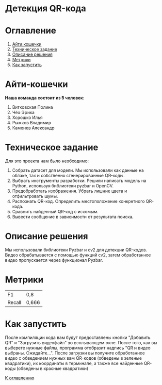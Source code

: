 # Детекция QR-кода
# Оглавление
1. [Айти кошечки](#Айти-кошечки)
2. [Техническое задание](#техническое-задание)
3. [Описание решения](#описание-решения)
4. [Метрики](#Метрики)
5. [Как запустить](#как-запустить)

# Айти-кошечки
__Наша команда состоит из 5 человек__:
1. Витковская Полина
2. Чёо Эрика
3. Хорошко Илья
4. Рыжков Владимир
5. Каменев Александр

# Техническое задание
Для это проекта нам было необходимо:
<ol>
  <li>Собрать датасет для модели. Мы использовали как данные на облаке, так и собственно сгенерированные QR-коды.</li>
  <li>Выбрать инструменты разработки. Решили написать модель на Python, используя библиотеки pyzbar и OpenCV.</li>
  <li>Предобработать изображения. Убрать лишние цвета и отфильтровать шумы.</li>
  <li>Распознать QR-код. Определить местоположение конкретного QR-кода.</li>
  <li>Сравнить найденный QR-код с искомым.</li>
  <li>Вывести сообщение в зависимости от результата поиска.</li>
</ol>

# Описание решения

Мы использовали библиотеки Pyzbar и cv2 для детекции QR-кодов. Видео обрабатывается с помощью функций cv2, затем обработанное видео пропускается через функционал Pyzbar.

# Метрики
<table>
  <tr>
    <td>F1</td>
    <td>0,8</td>
  </tr>
  <tr>
    <td>Recall</td>
    <td>0,666</td>
  </tr>
</table>

# Как запустить

После компиляции кода вам будут предоставлены кнопки "Добавить QR" и "Загрузить видеофайл" во всплывающем окне. После того, как вы выберете нужные файлы, программа отобразит надпись "QR и видео выбраны. Ожидайте...". После загрузки вы получите обработанное видео с обведением нужных вам QR-кодов (обведены в зеленые квадратики), их координаты в терминале, а также все найденные QR-коды (обведены в красные квадратики)

[К оглавлению](#оглавление)
